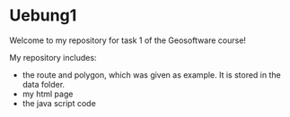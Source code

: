 # Uebung1
Welcome to my repository for task 1 of the Geosoftware course!

My repository includes:

  - the route and polygon, which was given as example. It is stored in the data folder.
  - my html page
  - the java script code
  
